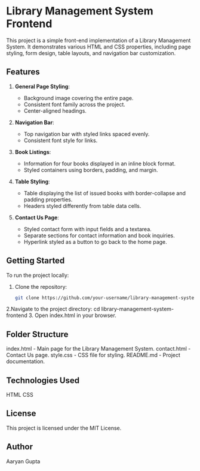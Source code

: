 # Library Management System Frontend

This project is a simple front-end implementation of a Library Management System. It demonstrates various HTML and CSS properties, including page styling, form design, table layouts, and navigation bar customization.

## Features

1. **General Page Styling**:  
   - Background image covering the entire page.
   - Consistent font family across the project.
   - Center-aligned headings.

2. **Navigation Bar**:  
   - Top navigation bar with styled links spaced evenly.
   - Consistent font style for links.

3. **Book Listings**:  
   - Information for four books displayed in an inline block format.
   - Styled containers using borders, padding, and margin.

4. **Table Styling**:  
   - Table displaying the list of issued books with border-collapse and padding properties.
   - Headers styled differently from table data cells.

5. **Contact Us Page**:  
   - Styled contact form with input fields and a textarea.
   - Separate sections for contact information and book inquiries.
   - Hyperlink styled as a button to go back to the home page.

## Getting Started

To run the project locally:

1. Clone the repository:
   ```bash
   git clone https://github.com/your-username/library-management-system-frontend.git
2.Navigate to the project directory:
   cd library-management-system-frontend
3. Open index.html in your browser.
## Folder Structure
index.html - Main page for the Library Management System.
contact.html - Contact Us page.
style.css - CSS file for styling.
README.md - Project documentation.
## Technologies Used
HTML
CSS
## License
This project is licensed under the MIT License.

## Author
Aaryan Gupta

